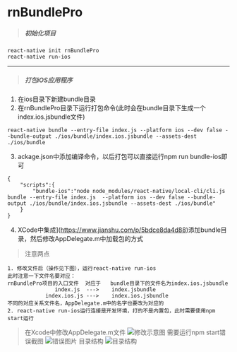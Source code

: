 # rnBundlePro
>##### 初始化项目
```
react-native init rnBundlePro
react-native run-ios
```
---
>##### 打包iOS应用程序
1. 在ios目录下新建bundle目录
2. 在rnBundlePro目录下运行打包命令(此时会在bundle目录下生成一个index.ios.jsbundle文件)
```
react-native bundle --entry-file index.js --platform ios --dev false --bundle-output ./ios/bundle/index.ios.jsbundle --assets-dest ./ios/bundle
```
3. ackage.json中添加编译命令，以后打包可以直接运行npm run bundle-ios即可
```
{
    "scripts":{
        "bundle-ios":"node node_modules/react-native/local-cli/cli.js bundle --entry-file index.js  --platform ios --dev false --bundle-output ./ios/bundle/index.ios.jsbundle --assets-dest ./ios/bundle"
    }
}
```
4. XCode中集成](https://www.jianshu.com/p/5bdce8da4d88)添加bundle目录，然后修改AppDelegate.m中加载包的方式
>注意两点
```
1. 修改文件后（操作见下图），运行react-native run-ios
此时注意一下文件名要对应：
rnBundlePro项目的入口文件  对应于   bundle目录下的文件名为index.ios.jsbundle   
               index.js  --->    index.jsbundle
            index.ios.js --->    index.ios.jsbundle
不同的对应关系文件名，AppDelegate.m中的名字也要改为对应的
2. react-native run-ios运行连接是开发环境，打的不是内置包，此时需要使用npm start运行
```
> 在Xcode中修改AppDelegate.m文件
![修改示意图](http://pu3lpqiql.bkt.clouddn.com/WechatIMG11.jpeg
)
> 需要运行npm start错误截图
![错误图片](http://pu3lpqiql.bkt.clouddn.com/WechatIMG299.jpeg)
> 目录结构
![目录结构](http://pu3lpqiql.bkt.clouddn.com/WechatIMG12.jpeg)


